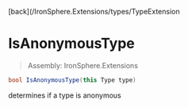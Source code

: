 ﻿

[back](/IronSphere.Extensions/types/TypeExtension

# IsAnonymousType

> Assembly: IronSphere.Extensions

```csharp
bool IsAnonymousType(this Type type)
```

determines if a type is anonymous

 
